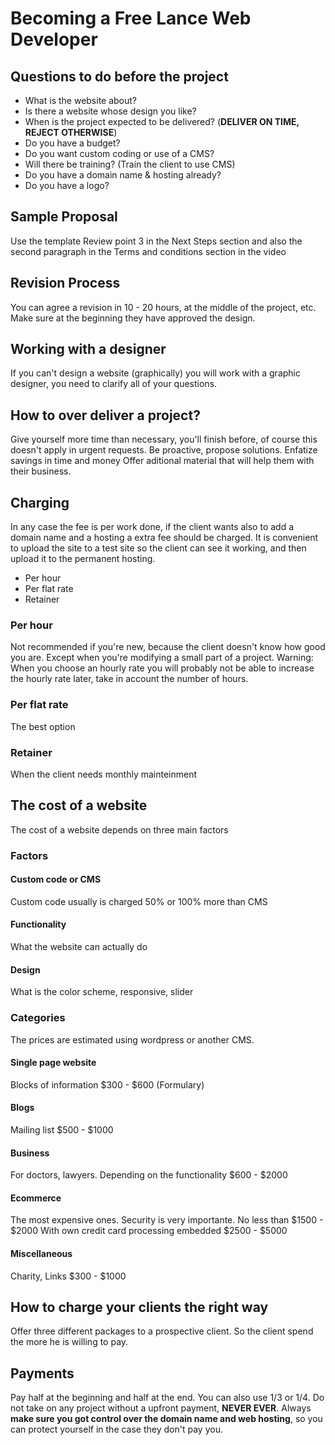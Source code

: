 # Becoming a Free Lance Web Developer

## Questions to do before the project

-   What is the website about?
-   Is there a website whose design you like?
-   When is the project expected to be delivered? (**DELIVER ON TIME,
    REJECT OTHERWISE**)
-   Do you have a budget?
-   Do you want custom coding or use of a CMS?
-   Will there be training? (Train the client to use CMS)
-   Do you have a domain name & hosting already?
-   Do you have a logo?

## Sample Proposal

Use the template Review point 3 in the Next Steps section and also the
second paragraph in the Terms and conditions section in the video

## Revision Process

You can agree a revision in 10 - 20 hours, at the middle of the project,
etc. Make sure at the beginning they have approved the design.

## Working with a designer

If you can\'t design a website (graphically) you will work with a
graphic designer, you need to clarify all of your questions.

## How to over deliver a project?

Give yourself more time than necessary, you\'ll finish before, of course
this doesn\'t apply in urgent requests. Be proactive, propose solutions.
Enfatize savings in time and money Offer aditional material that will
help them with their business.

## Charging

In any case the fee is per work done, if the client wants also to add a
domain name and a hosting a extra fee should be charged. It is
convenient to upload the site to a test site so the client can see it
working, and then upload it to the permanent hosting.

-   Per hour
-   Per flat rate
-   Retainer

### Per hour

Not recommended if you\'re new, because the client doesn\'t know how
good you are. Except when you\'re modifying a small part of a project.
Warning: When you choose an hourly rate you will probably not be able to
increase the hourly rate later, take in account the number of hours.

### Per flat rate

The best option

### Retainer

When the client needs monthly mainteinment

## The cost of a website

The cost of a website depends on three main factors

### Factors

#### Custom code or CMS

Custom code usually is charged 50% or 100% more than CMS

#### Functionality

What the website can actually do

#### Design

What is the color scheme, responsive, slider

### Categories

The prices are estimated using wordpress or another CMS.

#### Single page website

Blocks of information \$300 - \$600 (Formulary)

#### Blogs

Mailing list \$500 - \$1000

#### Business

For doctors, lawyers. Depending on the functionality \$600 - \$2000

#### Ecommerce

The most expensive ones. Security is very importante. No less than
\$1500 - \$2000 With own credit card processing embedded \$2500 - \$5000

#### Miscellaneous

Charity, Links \$300 - \$1000

## How to charge your clients the right way

Offer three different packages to a prospective client. So the client
spend the more he is willing to pay.

## Payments

Pay half at the beginning and half at the end. You can also use 1/3 or
1/4. Do not take on any project without a upfront payment, **NEVER
EVER**. Always **make sure you got control over the domain name and web
hosting**, so you can protect yourself in the case they don\'t pay you.
